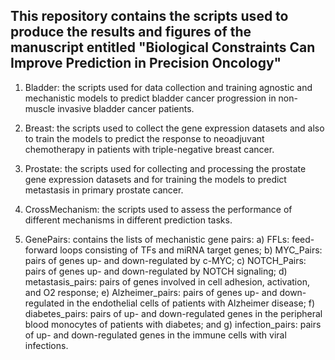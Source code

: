 ## This repository contains the scripts used to produce the results and figures of the manuscript entitled "Biological Constraints Can Improve Prediction in Precision Oncology"

1. Bladder: the scripts used for data collection and training agnostic and mechanistic models to predict bladder cancer progression in non-muscle invasive bladder cancer patients.
2. Breast: the scripts used to collect the gene expression datasets and also to train the models to predict the response to neoadjuvant chemotherapy in patients with triple-negative breast cancer.
3. Prostate: the scripts used for collecting and processing the prostate gene expression datasets and for training the models to predict metastasis in primary prostate cancer.
4. CrossMechanism: the scripts used to assess the performance of different mechanisms in different prediction tasks. 

3. GenePairs: contains the lists of mechanistic gene pairs: a) FFLs: feed-forward loops consisting of TFs and miRNA target genes; b) MYC_Pairs: pairs of genes up- and down-regulated by c-MYC; c) NOTCH_Pairs: pairs of genes up- and down-regulated by NOTCH signaling; d) metastasis_pairs: pairs of genes involved in cell adhesion, activation, and O2 response; e) Alzheimer_pairs: pairs of genes up- and down-regulated in the endothelial cells of patients with Alzheimer disease; f) diabetes_pairs: pairs of up- and down-regulated genes in the peripheral blood monocytes of patients with diabetes; and g) infection_pairs: pairs of up- and down-regulated genes in the immune cells with viral infections. 
 

